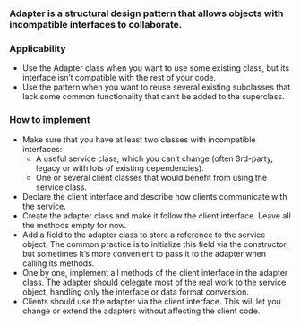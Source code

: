 ### <b>Adapter</b> is a structural design pattern that allows objects with incompatible interfaces to collaborate.

### Applicability

- Use the Adapter class when you want to use some existing class, but its interface isn’t compatible with the rest of your code.
- Use the pattern when you want to reuse several existing subclasses that lack some common functionality that can’t be added to the superclass.

### How to implement

- Make sure that you have at least two classes with incompatible interfaces:
  - A useful service class, which you can’t change (often 3rd-party, legacy or with lots of existing dependencies).
  - One or several client classes that would benefit from using the service class.
- Declare the client interface and describe how clients communicate with the service.
- Create the adapter class and make it follow the client interface. Leave all the methods empty for now.
- Add a field to the adapter class to store a reference to the service object. The common practice is to initialize this field via the constructor, but sometimes it’s more convenient to pass it to the adapter when calling its methods.
- One by one, implement all methods of the client interface in the adapter class. The adapter should delegate most of the real work to the service object, handling only the interface or data format conversion.
- Clients should use the adapter via the client interface. This will let you change or extend the adapters without affecting the client code.
